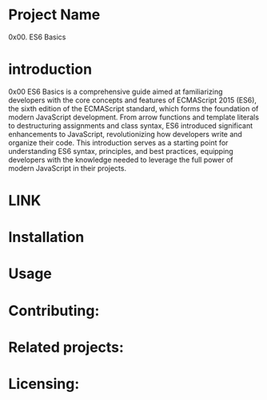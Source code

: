 # Project Name
0x00. ES6 Basics

# introduction
0x00 ES6 Basics is a comprehensive guide aimed at familiarizing developers with the core concepts and features of ECMAScript 2015 (ES6), the sixth edition of the ECMAScript standard, which forms the foundation of modern JavaScript development. From arrow functions and template literals to destructuring assignments and class syntax, ES6 introduced significant enhancements to JavaScript, revolutionizing how developers write and organize their code. This introduction serves as a starting point for understanding ES6 syntax, principles, and best practices, equipping developers with the knowledge needed to leverage the full power of modern JavaScript in their projects.

# LINK

# Installation

# Usage

# Contributing:

# Related projects:

# Licensing:

